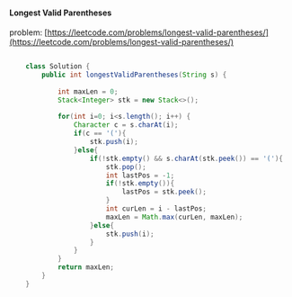 #### Longest Valid Parentheses
problem: [https://leetcode.com/problems/longest-valid-parentheses/](https://leetcode.com/problems/longest-valid-parentheses/)  

```java

    class Solution {
        public int longestValidParentheses(String s) {
            
            int maxLen = 0;
            Stack<Integer> stk = new Stack<>();
            
            for(int i=0; i<s.length(); i++) {
                Character c = s.charAt(i);
                if(c == '('){
                    stk.push(i);
                }else{
                    if(!stk.empty() && s.charAt(stk.peek()) == '('){
                        stk.pop();
                        int lastPos = -1;
                        if(!stk.empty()){
                            lastPos = stk.peek();
                        }
                        int curLen = i - lastPos;
                        maxLen = Math.max(curLen, maxLen);
                    }else{
                        stk.push(i);
                    } 
                }
            }
            return maxLen;
        }
    }
    
```